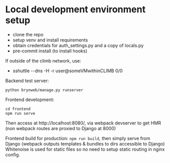 # Local development environment setup

- clone the repo
- setup venv and install requirements
- obtain credentials for auth_settings.py and a copy of locals.py
- pre-commit install (to install hooks)

If outside of the climb network, use:

- sshuttle --dns -H -r user@someVMwithinCLIMB 0/0

Backend test server:

```
python brynweb/manage.py runserver
```

Frontend development:

```
cd frontend
npm run serve
```

Then access at http://localhost:8080/, via webpack devserver to get HMR (non webpack routes are proxied to Django at 8000)

Frontend build for production: `npm run build`, then simply serve from Django (webpack outputs templates & bundles to dirs accessible to Django)
Whitenoise is used for static files so no need to setup static routing in nginx config.
